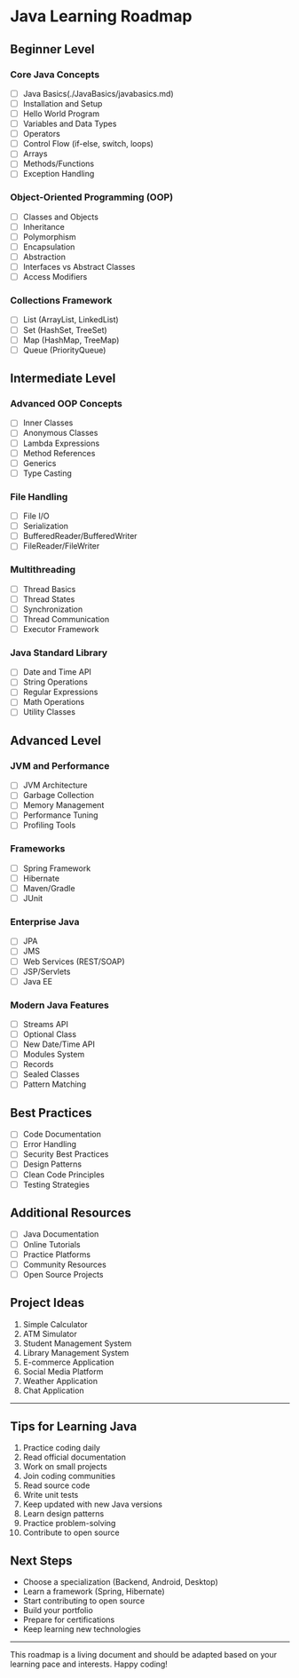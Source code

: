 # Java Learning Roadmap

## Beginner Level

### Core Java Concepts
  - [ ] Java Basics(./JavaBasics/javabasics.md)
  - [ ] Installation and Setup
  - [ ] Hello World Program
  - [ ] Variables and Data Types
  - [ ] Operators
  - [ ] Control Flow (if-else, switch, loops)
  - [ ] Arrays
  - [ ] Methods/Functions
  - [ ] Exception Handling

### Object-Oriented Programming (OOP)
- [ ] Classes and Objects
- [ ] Inheritance
- [ ] Polymorphism
- [ ] Encapsulation
- [ ] Abstraction
- [ ] Interfaces vs Abstract Classes
- [ ] Access Modifiers

### Collections Framework
- [ ] List (ArrayList, LinkedList)
- [ ] Set (HashSet, TreeSet)
- [ ] Map (HashMap, TreeMap)
- [ ] Queue (PriorityQueue)

## Intermediate Level

### Advanced OOP Concepts
- [ ] Inner Classes
- [ ] Anonymous Classes
- [ ] Lambda Expressions
- [ ] Method References
- [ ] Generics
- [ ] Type Casting

### File Handling
- [ ] File I/O
- [ ] Serialization
- [ ] BufferedReader/BufferedWriter
- [ ] FileReader/FileWriter

### Multithreading
- [ ] Thread Basics
- [ ] Thread States
- [ ] Synchronization
- [ ] Thread Communication
- [ ] Executor Framework

### Java Standard Library
- [ ] Date and Time API
- [ ] String Operations
- [ ] Regular Expressions
- [ ] Math Operations
- [ ] Utility Classes

## Advanced Level

### JVM and Performance
- [ ] JVM Architecture
- [ ] Garbage Collection
- [ ] Memory Management
- [ ] Performance Tuning
- [ ] Profiling Tools

### Frameworks
- [ ] Spring Framework
- [ ] Hibernate
- [ ] Maven/Gradle
- [ ] JUnit

### Enterprise Java
- [ ] JPA
- [ ] JMS
- [ ] Web Services (REST/SOAP)
- [ ] JSP/Servlets
- [ ] Java EE

### Modern Java Features
- [ ] Streams API
- [ ] Optional Class
- [ ] New Date/Time API
- [ ] Modules System
- [ ] Records
- [ ] Sealed Classes
- [ ] Pattern Matching

## Best Practices
- [ ] Code Documentation
- [ ] Error Handling
- [ ] Security Best Practices
- [ ] Design Patterns
- [ ] Clean Code Principles
- [ ] Testing Strategies

## Additional Resources
- [ ] Java Documentation
- [ ] Online Tutorials
- [ ] Practice Platforms
- [ ] Community Resources
- [ ] Open Source Projects

## Project Ideas
1. Simple Calculator
2. ATM Simulator
3. Student Management System
4. Library Management System
5. E-commerce Application
6. Social Media Platform
7. Weather Application
8. Chat Application

---

## Tips for Learning Java
1. Practice coding daily
2. Read official documentation
3. Work on small projects
4. Join coding communities
5. Read source code
6. Write unit tests
7. Keep updated with new Java versions
8. Learn design patterns
9. Practice problem-solving
10. Contribute to open source

## Next Steps
- Choose a specialization (Backend, Android, Desktop)
- Learn a framework (Spring, Hibernate)
- Start contributing to open source
- Build your portfolio
- Prepare for certifications
- Keep learning new technologies

---

This roadmap is a living document and should be adapted based on your learning pace and interests. Happy coding!
